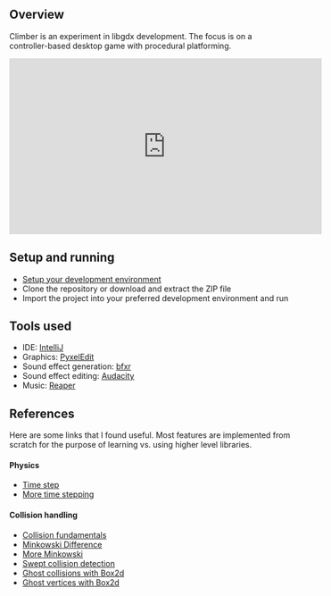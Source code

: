 ## Overview

Climber is an experiment in libgdx development. The focus is on a controller-based desktop game with procedural platforming.

<iframe width="560" height="315" src="https://www.youtube.com/embed/7HAQl34IODU" frameborder="0" allowfullscreen></iframe>

## Setup and running
* [Setup your development environment](https://github.com/libgdx/libgdx/wiki/Gradle-and-Intellij-IDEA)
* Clone the repository or download and extract the ZIP file
* Import the project into your preferred development environment and run

## Tools used

* IDE: [IntelliJ](https://www.jetbrains.com/idea/)
* Graphics: [PyxelEdit](http://pyxeledit.com/)
* Sound effect generation: [bfxr](http://www.bfxr.net/)
* Sound effect editing: [Audacity](http://sourceforge.net/projects/audacity/)
* Music: [Reaper](http://www.reaper.fm/)

## References

Here are some links that I found useful. Most features are implemented from scratch for the purpose of learning vs. using higher level libraries.

#### Physics

* [Time step](http://gafferongames.com/game-physics/fix-your-timestep/)
* [More time stepping](http://lolengine.net/blog/2015/05/03/damping-with-delta-time)

#### Collision handling

* [Collision fundamentals](http://noonat.github.io/intersect/)
* [Minkowski Difference](http://hamaluik.com/posts/simple-aabb-collision-using-the-minkowski-difference/)
* [More Minkowski](http://stackoverflow.com/questions/13503811/how-do-i-calculate-the-minkowski-difference-between-two-aabbs-with-no-vector-ma)
* [Swept collision detection](http://hamaluik.com/posts/swept-aabb-collision-detection-using-the-minkowski-difference/)
* [Ghost collisions with Box2d](http://gamedev.stackexchange.com/questions/45808/what-could-cause-a-sudden-stop-in-box2d)
* [Ghost vertices with Box2d](http://www.iforce2d.net/b2dtut/ghost-vertices)
